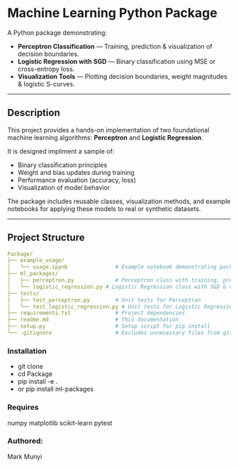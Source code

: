 #  Machine Learning Python Package

A Python package demonstrating:

- **Perceptron Classification** — Training, prediction & visualization of decision boundaries.
- **Logistic Regression with SGD** — Binary classification using MSE or cross-entropy loss.
- **Visualization Tools** — Plotting decision boundaries, weight magnitudes & logistic S-curves.

---

## Description

This project provides a hands-on implementation of two foundational machine learning algorithms: **Perceptron** and **Logistic Regression**.

It is designed impliment a sample of:

- Binary classification principles
- Weight and bias updates during training
- Performance evaluation (accuracy, loss)
- Visualization of model behavior

The package includes reusable classes, visualization methods, and example notebooks for applying these models to real or synthetic datasets.

---

## Project Structure 

```yaml
Package/
├── example_usage/
│   └── usage.ipynb               # Example notebook demonstrating package usage
├── ml_packages/
│   ├── perceptron.py             # Perceptron class with training, predict & visualization
│   └── logistic_regression.py # Logistic Regression class with SGD & visualization
├── tests/
│   ├── test_perceptron.py        # Unit tests for Perceptron
│   └── test_logistic_regression.py # Unit tests for Logistic Regression
├── requirements.txt              # Project dependencies
├── readme.md                     # This documentation
├── setup.py                      # Setup script for pip install
└── .gitignore                    # Excludes unnecessary files from git
```

### Installation
- git clone <this repository>
- cd Package
- pip install -e . 
- or pip install ml-packages

### Requires
numpy
matplotlib
scikit-learn
pytest

### Authored:
Mark Munyi
